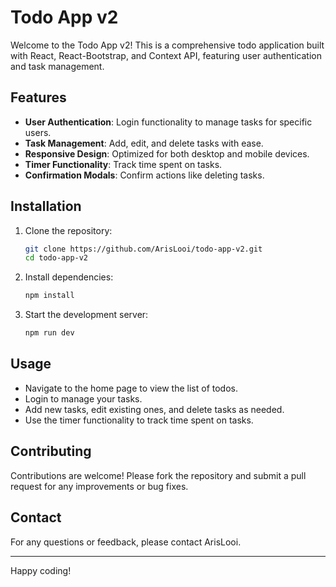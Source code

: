 # Todo App v2

Welcome to the Todo App v2! This is a comprehensive todo application built with React, React-Bootstrap, and Context API, featuring user authentication and task management.

## Features

- **User Authentication**: Login functionality to manage tasks for specific users.
- **Task Management**: Add, edit, and delete tasks with ease.
- **Responsive Design**: Optimized for both desktop and mobile devices.
- **Timer Functionality**: Track time spent on tasks.
- **Confirmation Modals**: Confirm actions like deleting tasks.

## Installation

1. Clone the repository:
    ```bash
    git clone https://github.com/ArisLooi/todo-app-v2.git
    cd todo-app-v2
    ```

2. Install dependencies:
    ```bash
    npm install
    ```

3. Start the development server:
    ```bash
    npm run dev
    ```

## Usage

- Navigate to the home page to view the list of todos.
- Login to manage your tasks.
- Add new tasks, edit existing ones, and delete tasks as needed.
- Use the timer functionality to track time spent on tasks.


## Contributing

Contributions are welcome! Please fork the repository and submit a pull request for any improvements or bug fixes.

## Contact

For any questions or feedback, please contact ArisLooi.

---

Happy coding!
